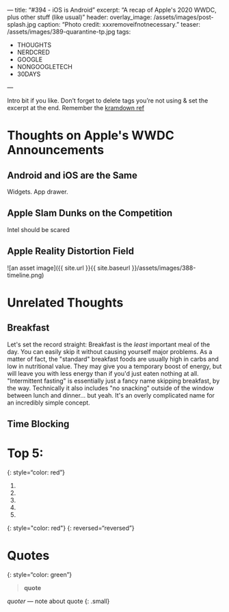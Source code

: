 —
title:  “#394 - iOS is Android”
excerpt: “A recap of Apple's 2020 WWDC, plus other stuff (like usual)”
header:
  overlay_image: /assets/images/post-splash.jpg
  caption: “Photo credit: xxxremoveifnotnecessary.”
  teaser: /assets/images/389-quarantine-tp.jpg
tags:
  - THOUGHTS
  - NERDCRED
  - GOOGLE
  - NONGOOGLETECH
  - 30DAYS

—

Intro bit if you like. Don’t forget to delete tags you’re not using & set the excerpt at the end. Remember the [kramdown ref](kramdown-ref.md)

# Thoughts on Apple's WWDC Announcements

## Android and iOS are the Same

Widgets. App drawer. 

## Apple Slam Dunks on the Competition

Intel should be scared

## Apple Reality Distortion Field

![an asset image]({{ site.url }}{{ site.baseurl }}/assets/images/388-timeline.png)

# Unrelated Thoughts

## Breakfast

Let's set the record straight: Breakfast is the *least* important meal of the day. You can easily skip it without causing yourself major problems. As a matter of fact, the "standard" breakfast foods are usually high in carbs and low in nutritional value. They may give you a temporary boost of energy, but will leave you with less energy than if you'd just eaten nothing at all.  
"Intermittent fasting" is essentially just a fancy name skipping breakfast, by the way. Technically it also includes "no snacking" outside of the window between lunch and dinner... but yeah. It's an overly complicated name for an incredibly simple concept.

## Time Blocking

# Top 5: 
{: style=“color: red”}

1. 
2. 
3. 
4. 
5. 
{: style="color: red"}
{: reversed=“reversed”}

# Quotes
{: style=“color: green”}
> **quote**  

<cite>quoter</cite> — note about quote
{: .small}
